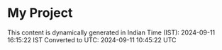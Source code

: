 # My Project

This content is dynamically generated in Indian Time (IST): 2024-09-11 16:15:22 IST
Converted to UTC: 2024-09-11 10:45:22 UTC
